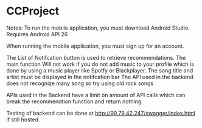 # CCProject

Notes:
To run the mobile application, you must download Android Studio.
Requires Android API 26

When running the mobile application, you must sign up for an account.

The List of Notifcation button is used to retrieve recommendations. The main function
  Will not work if you do not add music to your profile which is done by using a music player like Spotfy or Blackplayer.
  The song title and artist must be displayed in the notifcation bar
  The API used in the backend does not recognize many song so try using old rock songs
  
APIs used in the Backend have a limit on amount of API calls which can break the recommendtion function and return nothing
  
  Testing of backend can be done at http://99.79.42.247/swagger/index.html if still hosted.
  
  
